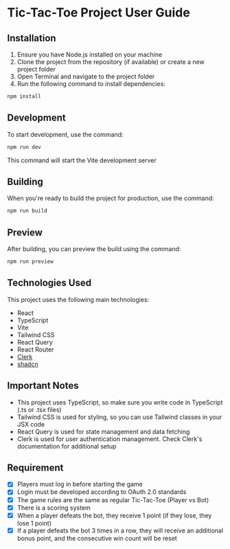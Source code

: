 # Tic-Tac-Toe Project User Guide

## Installation

1. Ensure you have Node.js installed on your machine
2. Clone the project from the repository (if available) or create a new project folder
3. Open Terminal and navigate to the project folder
4. Run the following command to install dependencies:

```bash
npm install
```

## Development

To start development, use the command:

```bash
npm run dev
```

This command will start the Vite development server

## Building

When you're ready to build the project for production, use the command:

```Bash
npm run build
```

## Preview

After building, you can preview the build using the command:

```bash
npm run preview
```

## Technologies Used

This project uses the following main technologies:

- React
- TypeScript
- Vite
- Tailwind CSS
- React Query
- React Router
- [Clerk](https://clerk.com/)
- [shadcn](https://ui.shadcn.com/)

## Important Notes

- This project uses TypeScript, so make sure you write code in TypeScript (.ts or .tsx files)
- Tailwind CSS is used for styling, so you can use Tailwind classes in your JSX code
- React Query is used for state management and data fetching
- Clerk is used for user authentication management. Check Clerk's documentation for additional setup

## Requirement

- [x] Players must log in before starting the game
- [x] Login must be developed according to OAuth 2.0 standards
- [x] The game rules are the same as regular Tic-Tac-Toe (Player vs Bot)
- [x] There is a scoring system
- [x] When a player defeats the bot, they receive 1 point (if they lose, they lose 1 point)
- [x] If a player defeats the bot 3 times in a row, they will receive an additional bonus point, and the consecutive win count will be reset
